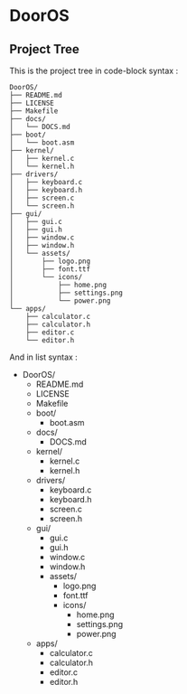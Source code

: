 # DoorOS

## Project Tree

This is the project tree in code-block syntax :  
```
DoorOS/
├── README.md
├── LICENSE
├── Makefile
├── docs/
│   └── DOCS.md
├── boot/
│   └── boot.asm
├── kernel/
│   ├── kernel.c
│   └── kernel.h
├── drivers/
│   ├── keyboard.c
│   ├── keyboard.h
│   ├── screen.c
│   └── screen.h
├── gui/
│   ├── gui.c
│   ├── gui.h
│   ├── window.c
│   ├── window.h
│   └── assets/
│       ├── logo.png
│       ├── font.ttf
│       └── icons/
│           ├── home.png
│           ├── settings.png
│           └── power.png
└── apps/
	├── calculator.c
	├── calculator.h
	├── editor.c
	└── editor.h
```
And in list syntax :  
* DoorOS/
	* README.md
	* LICENSE
	* Makefile
	* boot/
		* boot.asm
	* docs/
		* DOCS.md
	* kernel/
		* kernel.c
		* kernel.h
	* drivers/
		* keyboard.c
		* keyboard.h
		* screen.c
		* screen.h
	* gui/
		* gui.c
		* gui.h
		* window.c
		* window.h
		* assets/
			* logo.png
			* font.ttf
			* icons/
				* home.png
				* settings.png
				* power.png
	* apps/
		* calculator.c
		* calculator.h
		* editor.c
		* editor.h
